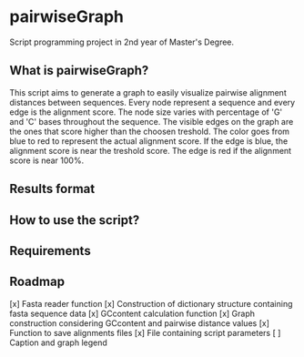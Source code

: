 # pairwiseGraph
Script programming project in 2nd year of Master's Degree.

## What is pairwiseGraph?
This script aims to generate a graph to easily visualize pairwise alignment distances between sequences. Every node represent a sequence and every edge is the alignment score. The node size varies with percentage of 'G' and 'C' bases throughout the sequence. The visible edges on the graph are the ones that score higher than the choosen treshold. The color goes from blue to red to represent the actual alignment score. If the edge is blue, the alignment score is near the treshold score. The edge is red if the alignment score is near 100%.

## Results format


## How to use the script?


## Requirements


## Roadmap
[x] Fasta reader function
[x] Construction of dictionary structure containing fasta sequence data
[x] GCcontent calculation function
[x] Graph construction considering GCcontent and pairwise distance values
[x] Function to save alignments files
[x] File containing script parameters
[ ] Caption and graph legend
